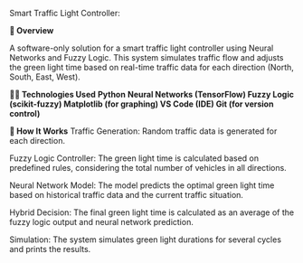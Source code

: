 Smart Traffic Light Controller:

**🚦 Overview**

A software-only solution for a smart traffic light controller using Neural Networks and Fuzzy Logic. 
This system simulates traffic flow and adjusts the green light time based on real-time traffic data for each direction (North, South, East, West).

**🧑‍💻 Technologies Used**
  **Python**
**Neural Networks (TensorFlow)
  Fuzzy Logic (scikit-fuzzy)
  Matplotlib (for graphing)
  VS Code (IDE)
  Git (for version control)**

**🔧 How It Works**
  Traffic Generation: Random traffic data is generated for each direction.

  Fuzzy Logic Controller: The green light time is calculated based on predefined rules, considering the total number of vehicles in all directions.

  Neural Network Model: The model predicts the optimal green light time based on historical traffic data and the current traffic situation.

  Hybrid Decision: The final green light time is calculated as an average of the fuzzy logic output and neural network prediction.

  Simulation: The system simulates green light durations for several cycles and prints the results.

